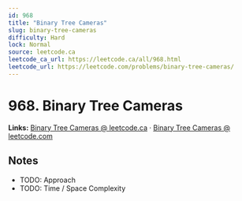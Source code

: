 ```yaml
--- 
id: 968
title: "Binary Tree Cameras"
slug: binary-tree-cameras
difficulty: Hard
lock: Normal
source: leetcode.ca
leetcode_ca_url: https://leetcode.ca/all/968.html
leetcode_url: https://leetcode.com/problems/binary-tree-cameras/
---
```


# 968. Binary Tree Cameras

**Links:** [Binary Tree Cameras @ leetcode.ca](https://leetcode.ca/all/968.html) · [Binary Tree Cameras @ leetcode.com](https://leetcode.com/problems/binary-tree-cameras/)

## Notes
- TODO: Approach
- TODO: Time / Space Complexity
